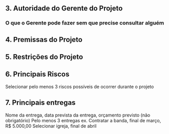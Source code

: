 ## 3. Autoridade do Gerente do Projeto
### O que o Gerente pode fazer sem que precise consultar alguém

## 4. Premissas do Projeto

## 5. Restrições do Projeto

## 6. Principais Riscos
Selecionar pelo menos 3 riscos possíveis de ocorrer durante o projeto


## 7. Principais entregas
Nome da entrega, data prevista da entrega, orçamento previsto (não obrigatório)
Pelo menos 3 entregas
ex. Contratar a banda, final de março, R$ 5.000,00
Selecionar igreja, final de abril
<!--stackedit_data:
eyJoaXN0b3J5IjpbLTE5MzI0NzcyNDRdfQ==
-->